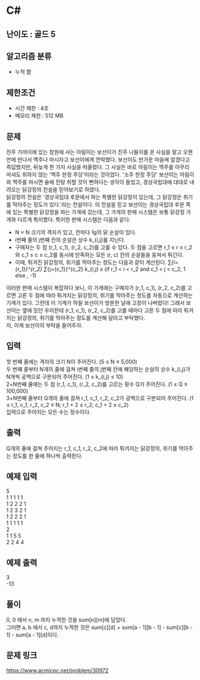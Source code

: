 # C#

## 난이도 : 골드 5

## 알고리즘 분류
  - 누적 합

## 제한조건
  - 시간 제한 : 4초
  - 메모리 제한 : 512 MB

## 문제
진주 가까이에 있는 창원에 사는 아림이는 보선이가 진주 나들이를 온 사실을 알고 오랜만에 만나서 맥주나 마시자고 보선이에게 연락했다. 보선이도 반가운 마음에 알겠다고 즉답했지만, 뒤늦게 한 가지 사실을 떠올렸다. 그 사실은 바로 아림이는 맥주를 아무리 마셔도 취하지 않는 '맥주 한정 주당'이라는 것이었다. '소주 한정 주당' 보선이는 아림이와 맥주를 마시면 술에 진탕 취할 것이 뻔하다는 생각이 들었고, 경상국립대에 대대로 내려오는 닭강정의 전설을 믿어보기로 하였다.<br/>
닭강정의 전설은 '경상국립대 후문에서 파는 특별한 닭강정이 있는데, 그 닭강정은 취기를 막아주는 정도가 있다.'라는 전설이다. 이 전설을 믿고 보선이는 경상국립대 후문 쪽에 있는 특별한 닭강정을 파는 가게에 갔는데, 그 가게의 판매 시스템은 보통 닭강정 가게와 다르게 특이했다. 특이한 판매 시스템은 다음과 같다.<br/>

  - N × N 크기의 격자가 있고, 칸마다 1g의 닭 순살이 있다.
  - i번째 줄의 j번째 칸의 순살은 상수 k_{i,j}를 지닌다.
  - 구매자는 두 점 (r_1, c_1), (r_2, c_2)를 고를 수 있다. 두 점을 고르면 r_1 ≤ r ≤ r_2와 c_1 ≤ c ≤ c_2를 동시에 만족하는 모든 (r, c) 칸의 순살들을 뭉쳐서 튀긴다.
  - 이때, 튀겨진 닭강정의, 취기를 막아주는 정도는 다음과 같이 계산된다.
	∑_{i={r_1}}^{r_2} ∑_{j={c_1}}^{c_2} k_{i,j} x (if r_1 < i < r_2 and c_1 < j < c_2, 1 else , -1) 

이러한 판매 시스템이 복잡하다 보니, 이 가게에는 구매자가 (r_1, c_1), (r_2, c_2)를 고르면 고른 두 점에 따라 튀겨지는 닭강정의, 취기를 막아주는 정도를 자동으로 계산하는 기계가 있다. 그런데 이 기계가 하필 보선이가 방문한 날에 고장이 나버렸다! 그래서 보선이는 옆에 있던 우리한테 (r_1, c_1), (r_2, c_2)를 고를 때마다 고른 두 점에 따라 튀겨지는 닭강정의, 취기를 막아주는 정도를 계산해 달라고 부탁했다.<br/>
자, 이제 보선이의 부탁을 들어주자.<br/>

## 입력
첫 번째 줄에는 격자의 크기 N이 주어진다. (5 ≤ N ≤ 5,000)<br/>
두 번째 줄부터 N개의 줄에 걸쳐 i번째 줄의 j번째 칸에 해당하는 순살의 상수 k_{i,j}가 N개씩 공백으로 구분되어 주어진다. (1 ≤ k_{i,j} ≤ 10)<br/>
2+N번째 줄에는 두 점 (r_1, c_1), (r_2, c_2)를 고르는 횟수 Q가 주어진다. (1 ≤ Q ≤ 100,000) <br/>
3+N번째 줄부터 Q개의 줄에 걸쳐 r_1, c_1, r_2, c_2가 공백으로 구분되어 주어진다. (1 ≤ r_1, c_1, r_2, c_2 ≤ N; r_1 + 2 ≤ r_2; c_1 + 2 ≤ c_2)<br/>
입력으로 주어지는 모든 수는 정수이다.<br/>

## 출력
Q개의 줄에 걸쳐 주어지는 r_1, c_1, r_2, c_2에 따라 튀겨지는 닭강정의, 취기를 막아주는 정도를 한 줄에 하나씩 출력한다.<br/>

## 예제 입력
5<br/>
1 1 1 1 1<br/>
1 2 2 2 1<br/>
1 2 3 2 1<br/>
1 2 2 2 1<br/>
1 1 1 1 1<br/>
2<br/>
1 1 5 5<br/>
2 2 4 4<br/>

## 예제 출력
3<br/>
-13<br/>

## 풀이
0, 0 에서 n, m 까지 누적한 것을 sum[n][m]에 담았다.<br/>
그러면 a, b 에서 c, d까지 누적한 것은 sum[c][d] + sum[a - 1][b - 1] - sum[c][b - 1] - sum[a - 1][d]이다.<br/>

## 문제 링크
https://www.acmicpc.net/problem/30972